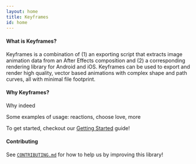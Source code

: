 ```yaml
---
layout: home
title: Keyframes
id: home
---
```


#### What is Keyframes?

Keyframes is a combination of (1) an exporting script that extracts image animation data from an After Effects composition and (2) a corresponding rendering library for Android and iOS. Keyframes can be used to export and render high quality, vector based animations with complex shape and path curves, all with minimal file footprint.

#### Why Keyframes?

Why indeed

Some examples of usage: reactions, choose love, more

To get started, checkout our [Getting Started](docs/getting-started) guide!

#### Contributing

See [`CONTRIBUTING.md`](https://github.com/facebookincubator/Keyframes/blob/master/CONTRIBUTING.md) for how to help us by improving this library!
